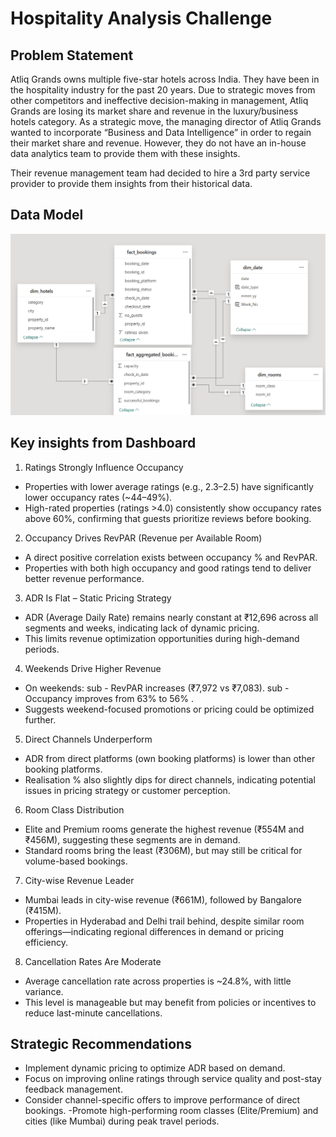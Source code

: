 # Hospitality Analysis Challenge 


## Problem Statement
Atliq Grands owns multiple five-star hotels across India. They have been in the hospitality industry for the past 20 years. Due to strategic moves from other competitors and ineffective decision-making in management, Atliq Grands are losing its market share and revenue in the luxury/business hotels category. As a strategic move, the managing director of Atliq Grands wanted to incorporate “Business and Data Intelligence” in order to regain their market share and revenue. However, they do not have an in-house data analytics team to provide them with these insights.

Their revenue management team had decided to hire a 3rd party service provider to provide them insights from their historical data.

## Data Model

![Dta_model Screenshot](Images/Data_model.png)











## Key insights from Dashboard
1. Ratings Strongly Influence Occupancy
- Properties with lower average ratings (e.g., 2.3–2.5) have significantly lower occupancy rates (~44–49%).
- High-rated properties (ratings >4.0) consistently show occupancy rates above 60%, confirming that guests prioritize reviews before booking.
2. Occupancy Drives RevPAR (Revenue per Available Room)
- A direct positive correlation exists between occupancy % and RevPAR.
- Properties with both high occupancy and good ratings tend to deliver better revenue performance.
3. ADR Is Flat – Static Pricing Strategy
- ADR (Average Daily Rate) remains nearly constant at ₹12,696 across all segments and weeks, indicating lack of dynamic pricing.
- This limits revenue optimization opportunities during high-demand periods.
4. Weekends Drive Higher Revenue
- On weekends:
 sub - RevPAR increases (₹7,972 vs ₹7,083).
sub - Occupancy improves from 63% to 56% .
- Suggests weekend-focused promotions or pricing could be optimized further.
5. Direct Channels Underperform
- ADR from direct platforms (own booking platforms) is lower than other booking platforms.
- Realisation % also slightly dips for direct channels, indicating potential issues in pricing strategy or customer perception.
6. Room Class Distribution
- Elite and Premium rooms generate the highest revenue (₹554M and ₹456M), suggesting these segments are in demand.
- Standard rooms bring the least (₹306M), but may still be critical for volume-based bookings.
7. City-wise Revenue Leader
- Mumbai leads in city-wise revenue (₹661M), followed by Bangalore (₹415M).
- Properties in Hyderabad and Delhi trail behind, despite similar room offerings—indicating regional differences in demand or pricing efficiency.
8. Cancellation Rates Are Moderate
- Average cancellation rate across properties is ~24.8%, with little variance.
- This level is manageable but may benefit from policies or incentives to reduce last-minute cancellations.

## Strategic Recommendations
- Implement dynamic pricing to optimize ADR based on demand.
- Focus on improving online ratings through service quality and post-stay feedback management.
- Consider channel-specific offers to improve performance of direct bookings.
-Promote high-performing room classes (Elite/Premium) and cities (like Mumbai) during peak travel periods.
